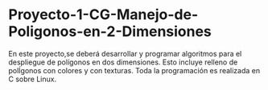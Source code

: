 # Proyecto-1-CG-Manejo-de-Poligonos-en-2-Dimensiones
En este proyecto,se deberá desarrollar y programar algoritmos para el despliegue de polígonos en dos dimensiones. Esto incluye relleno de polÍgonos con colores y con texturas. Toda la programación es realizada en C sobre Linux.
